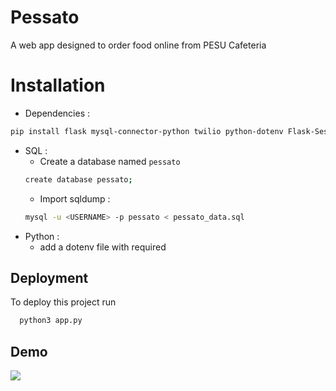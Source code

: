 
# Pessato

A web app designed to order food online from PESU Cafeteria

# Installation

- Dependencies : 

```bash
pip install flask mysql-connector-python twilio python-dotenv Flask-Session fpdf
```

- SQL :
    - Create a database named `pessato`
    ```bash
    create database pessato;
    ```
    - Import sqldump : 
    ```bash
    mysql -u <USERNAME> -p pessato < pessato_data.sql
    ```
- Python :
    - add a dotenv file with required 
## Deployment

To deploy this project run

```bash
  python3 app.py
```


## Demo

![](https://drive.google.com/file/d/1lwXtEYMtkRIc8buP_DhKRr6lic_ezxEU/view?usp=sharing)

